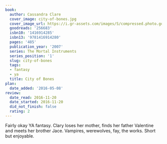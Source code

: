 ```yaml
---
book:
  author: Cassandra Clare
  cover_image: city-of-bones.jpg
  cover_image_url: https://i.gr-assets.com/images/S/compressed.photo.goodreads.com/books/1432730315l/256683._SX98_.jpg
  goodreads: '256683'
  isbn10: '1416914285'
  isbn13: '9781416914280'
  pages: '485'
  publication_year: '2007'
  series: The Mortal Instruments
  series_position: '1'
  slug: city-of-bones
  tags:
  - fantasy
  - ya
  title: City of Bones
plan:
  date_added: '2016-05-08'
review:
  date_read: 2016-11-20
  date_started: 2016-11-20
  did_not_finish: false
  rating: 2
---
```


Fairly okay YA fantasy. Clary loses her mother, finds her father Valentine and meets her brother Jace. Vampires, werewolves, fay, the works. Short but enjoyable.
